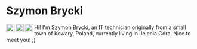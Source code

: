 # Szymon Brycki

<a href="https://www.linkedin.com/in/szymon-brycki-3bb90572/">
<img align="left" alt="Szymon Brycki Linkedin" width="22px" src="https://cdn.jsdelivr.net/npm/simple-icons@v3/icons/linkedin.svg">
</a>

<a href="https://www.facebook.com/szymon.brycki">
<img align="left" alt="Szymon Brycki Facebook" width="22px" src="https://cdn.jsdelivr.net/npm/simple-icons@3.13.0/icons/facebook.svg">
</a>

<a href="https://twitter.com/SBrycki">
<img align="left" alt="Szymon Brycki Twitter" width="22px" src="https://cdn.jsdelivr.net/npm/simple-icons@3.13.0/icons/twitter.svg">
</a>

Hi! I'm Szymon Brycki, an IT technician originally from a small town of Kowary, Poland, currently living in Jelenia Góra. Nice to meet you! ;)
